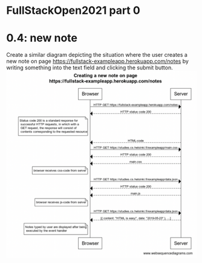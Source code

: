 # FullStackOpen2021 part 0
# 0.4: new note
Create a similar diagram depicting the situation where the user creates a new note on page https://fullstack-exampleapp.herokuapp.com/notes by writing something into the text field and clicking the submit button.
![GitHub Logo](https://raw.githubusercontent.com/6hanel/fullstackopen/main/png/0.4%20newnotes.png)
